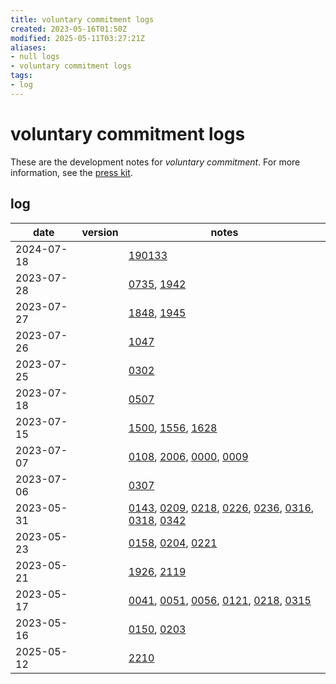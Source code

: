 ```yaml
---
title: voluntary commitment logs
created: 2023-05-16T01:50Z
modified: 2025-05-11T03:27:21Z
aliases:
- null logs
- voluntary commitment logs
tags:
- log
---
```


# voluntary commitment logs

These are the development notes for _voluntary commitment_. For more information, see the [press kit](../press-kits/voluntary-commitment.md).

## log

| date | version | notes |
|------|---------|-------|
| <span class="timestamp">2024-07-18</span> || [190133](../entries/20240718190133.md) |
| <span class="timestamp">2023-07-28</span> || [0735](../entries/202307280735.md), [1942](../entries/202307281942.md) |
| <span class="timestamp">2023-07-27</span> || [1848](../entries/202307271848.md), [1945](../entries/202307271945.md) |
| <span class="timestamp">2023-07-26</span> || [1047](../entries/202307261047.md) |
| <span class="timestamp">2023-07-25</span> || [0302](../entries/202307250302.md) |
| <span class="timestamp">2023-07-18</span> || [0507](../entries/202307180507.md) |
| <span class="timestamp">2023-07-15</span> || [1500](../entries/202307151500.md), [1556](../entries/202307151556.md), [1628](../entries/202307151628.md) |
| <span class="timestamp">2023-07-07</span> || [0108](../entries/202307070108.md), [2006](../entries/202307072006.md), [0000](../entries/202307080000.md), [0009](../entries/202307080009.md) |
| <span class="timestamp">2023-07-06</span> || [0307](../entries/202307060307.md) |
| <span class="timestamp">2023-05-31</span> || [0143](../entries/202305310143.md), [0209](../entries/202305310209.md), [0218](../entries/202305310218.md), [0226](../entries/202305310226.md), [0236](../entries/202305310226.md), [0316](../entries/202305310316.md), [0318](../entries/202305310318.md), [0342](../entries/202305310342.md) |
| <span class="timestamp">2023-05-23</span> || [0158](../entries/202305230158.md), [0204](../entries/202305230204.md), [0221](../entries/202305230221.md) |
| <span class="timestamp">2023-05-21</span> || [1926](../entries/202305211926.md), [2119](../entries/202305212119.md) |
| <span class="timestamp">2023-05-17</span> || [0041](../entries/202305170041.md), [0051](../entries/202305170051.md), [0056](../entries/202305170056.md), [0121](../entries/202305170121.md), [0218](../entries/202305170218.md), [0315](../entries/202305170315.md) |
| <span class="timestamp">2023-05-16</span> || [0150](../entries/202305160150.md), [0203](../entries/202305160203.md) |
| <span class="timestamp">2025-05-12</span> || [2210](../entries/202305122210.md) |
